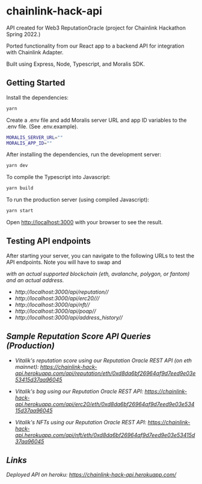 # chainlink-hack-api

API created for Web3 ReputationOracle (project for Chainlink Hackathon Spring 2022.)

Ported functionality from our React app to a backend API for integration with Chainlink Adapter.

Built using Express, Node, Typescript, and Moralis SDK.

## Getting Started
Install the dependencies:

```bash
yarn
```

Create a .env file and add Moralis server URL and app ID variables to the .env file. (See .env.example).

```bash
MORALIS_SERVER_URL=""
MORALIS_APP_ID=""
```

After installing the dependencies, run the development server:
```bash
yarn dev
```

To compile the Typescript into Javascript:

```bash
yarn build
```

To run the production server (using compiled Javascript):
```bash
yarn start
```

Open [http://localhost:3000](http://localhost:3000) with your browser to see the result.

## Testing API endpoints

After starting your server, you can navigate to the following URLs to test the API endpoints. Note you will have to swap <chain> and <address> with an actual supported blockchain (eth, avalanche, polygon, or fantom) and an actual address.

* http://localhost:3000/api/reputation/<chain>/<address>
* http://localhost:3000/api/erc20//<chain>/<address>
* http://localhost:3000/api/nft/<chain>/<address>
* http://localhost:3000/api/poap/<chain>/<address>
* http://localhost:3000/api/address_history/<chain>/<address>
  
## Sample Reputation Score API Queries (Production)

* Vitalik's reputation score using our Reputation Oracle REST API (on eth mainnet): https://chainlink-hack-api.herokuapp.com/api/reputation/eth/0xd8da6bf26964af9d7eed9e03e53415d37aa96045

* Vitalik's bag using our Reputation Oracle REST API: https://chainlink-hack-api.herokuapp.com/api/erc20/eth/0xd8da6bf26964af9d7eed9e03e53415d37aa96045

* Vitalik's NFTs using our Reputation Oracle REST API: https://chainlink-hack-api.herokuapp.com/api/nft/eth/0xd8da6bf26964af9d7eed9e03e53415d37aa96045

## Links

Deployed API on heroku: https://chainlink-hack-api.herokuapp.com/

